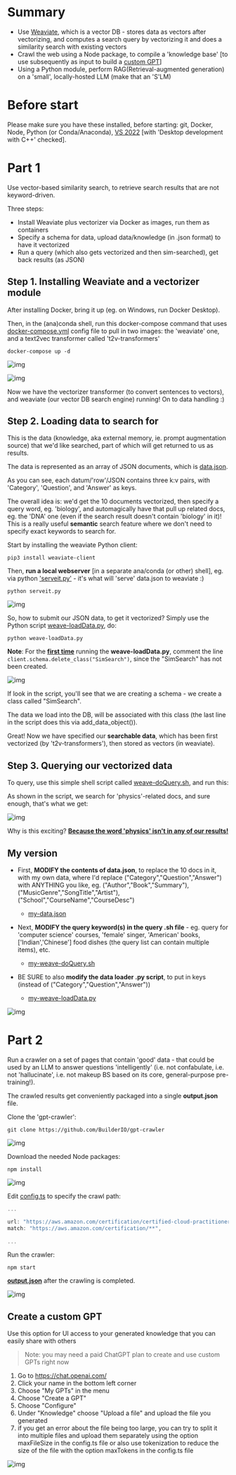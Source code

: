 # Summary

- Use [Weaviate](https://weaviate.io/), which is a vector DB - stores data as vectors after vectorizing, and computes a search query by vectorizing it and does a similarity search with existing vectors
- Crawl the web using a Node package, to compile a 'knowledge base' [to use subsequently as input to build a [custom GPT](https://openai.com/blog/introducing-gpts)]
- Using a Python module, perform RAG(Retrieval-augmented generation) on a 'small', locally-hosted LLM (make that an 'S'LM)



# Before start

Please make sure you have these installed, before starting: git, Docker, Node, Python (or Conda/Anaconda), [VS 2022](https://bytes.usc.edu/cs572/s24-s-e-a-r-c-hhh/hw/HW4/pics/vs2022_inst.png) [with 'Desktop development with C++' checked].



# Part 1

Use vector-based similarity search, to retrieve search results that are not keyword-driven.

Three steps:

- Install Weaviate plus vectorizer via Docker as images, run them as containers
- Specify a schema for data, upload data/knowledge (in .json format) to have it vectorized
- Run a query (which also gets vectorized and then sim-searched), get back results (as JSON)



## Step 1. Installing Weaviate and a vectorizer module

After installing Docker, bring it up (eg. on Windows, run Docker Desktop).

Then, in the (ana)conda shell, run this docker-compose command that uses [docker-compose.yml](https://github.com/Pasxsenger/Information-Retrieval-and-Web-Search-Engines/blob/main/LLM-RAG/docker-compose.yml) config file to pull in two images: the 'weaviate' one, and a text2vec transformer called 't2v-transformers'

```shell
docker-compose up -d
```

![img](../Pictures/hw4-1.png)

![img](../Pictures/hw4-2.png)

Now we have the vectorizer transformer (to convert sentences to vectors), and weaviate (our vector DB search engine) running! On to data handling :)



## Step 2. Loading data to search for

This is the data (knowledge, aka external memory, ie. prompt augmentation source) that we'd like searched, part of which will get returned to us as results.

The data is represented as an array of JSON documents, which is [data.json](https://github.com/Pasxsenger/Information-Retrieval-and-Web-Search-Engines/blob/main/LLM-RAG/data.json). 

As you can see, each datum/'row'/JSON contains three k:v pairs, with 'Category', 'Question', and 'Answer' as keys.

The overall idea is: we'd get the 10 documents vectorized, then specify a query word, eg. 'biology', and automagically have that pull up related docs, eg. the 'DNA' one (even if the search result doesn't contain 'biology' in it)! This is a really useful **semantic** search feature where we don't need to specify exact keywords to search for.



Start by installing the weaviate Python client:

```shell
pip3 install weaviate-client
```

Then, **run a local webserver** [in a separate ana/conda (or other) shell], eg. via python ['serveit.py'](https://github.com/Pasxsenger/Information-Retrieval-and-Web-Search-Engines/blob/main/LLM-RAG/serveit.py) - it's what will 'serve' data.json to weaviate :)

```shell
python serveit.py
```

![img](../Pictures/hw4-3.png)



So, how to submit our JSON data, to get it vectorized? Simply use the Python script [weave-loadData.py](https://github.com/Pasxsenger/Information-Retrieval-and-Web-Search-Engines/blob/main/LLM-RAG/weave-loadData.py), do:

```shell
python weave-loadData.py
```

**Note**: For the **<u>first time</u>** running the **weave-loadData.py**, comment the line ```client.schema.delete_class("SimSearch")```, since the "SimSearch" has not been created.

![img](../Pictures/hw4-4.png)

If look in the script, you'll see that we are creating a schema - we create a class called "SimSearch".

The data we load into the DB, will be associated with this class (the last line in the script does this via add_data_object()).



Great! Now we have specified our **searchable data**, which has been first vectorized (by 't2v-transformers'), then stored as vectors (in weaviate).



## Step 3. Querying our vectorized data

To query, use this simple shell script called [weave-doQuery.sh](https://github.com/Pasxsenger/Information-Retrieval-and-Web-Search-Engines/blob/main/LLM-RAG/weave-doQuery.sh), and run this:

As shown in the script, we search for 'physics'-related docs, and sure enough, that's what we get:

![img](../Pictures/hw4-5.png)

Why is this exciting? **<u>Because the word 'physics' isn't in any of our results!</u>**



## My version

* First, **MODIFY the contents of data.json**, to replace the 10 docs in it, with my own data, where I'd replace ("Category","Question","Answer") with ANYTHING you like, eg. ("Author","Book","Summary"), ("MusicGenre","SongTitle","Artist"), ("School","CourseName","CourseDesc")
  * [my-data.json](https://github.com/Pasxsenger/Information-Retrieval-and-Web-Search-Engines/blob/main/LLM-RAG/my-data.json)

* Next, **MODIFY the query keyword(s) in the query .sh file** - eg. query for 'computer science' courses, 'female' singer, 'American' books, ['Indian','Chinese'] food dishes (the query list can contain multiple items), etc. 
  * [my-weave-doQuery.sh](https://github.com/Pasxsenger/Information-Retrieval-and-Web-Search-Engines/blob/main/LLM-RAG/my-weave-doQuery.sh)
* BE SURE to also **modify the data loader .py script**, to put in keys (instead of ("Category","Question","Answer"))
  * [my-weave-loadData.py](https://github.com/Pasxsenger/Information-Retrieval-and-Web-Search-Engines/blob/main/LLM-RAG/my-weave-loadData.py)

![img](../Pictures/hw4-6.png)



# Part 2

Run a crawler on a set of pages that contain 'good' data - that could be used by an LLM to answer questions 'intelligently' (i.e. not confabulate, i.e. not 'hallucinate', i.e. not makeup BS based on its core, general-purpose pre-training!).

The crawled results get conveniently packaged into a single **output.json** file.



Clone the 'gpt-crawler':

```shell
git clone https://github.com/BuilderIO/gpt-crawler
```

![img](../Pictures/hw4-7.png)



Download the needed Node packages:

```shell
npm install
```

![img](../Pictures/hw4-8.png)



Edit [config.ts](https://github.com/BuilderIO/gpt-crawler/blob/main/config.ts) to specify the crawl path:

```ts
...

url: "https://aws.amazon.com/certification/certified-cloud-practitioner/?nc1=h_ls",
match: "https://aws.amazon.com/certification/**",
  
...
```



Run the crawler:

```shell
npm start
```



[**output.json**](https://github.com/Pasxsenger/Information-Retrieval-and-Web-Search-Engines/blob/main/LLM-RAG/git-crawler/output.json) after the crawling is completed.

![img](../Pictures/hw4-9.png)



## Create a custom GPT

Use this option for UI access to your generated knowledge that you can easily share with others

> Note: you may need a paid ChatGPT plan to create and use custom GPTs right now

1. Go to https://chat.openai.com/
2. Click your name in the bottom left corner
3. Choose "My GPTs" in the menu
4. Choose "Create a GPT"
5. Choose "Configure"
6. Under "Knowledge" choose "Upload a file" and upload the file you generated
7. if you get an error about the file being too large, you can try to split it into multiple files and upload them separately using the option maxFileSize in the config.ts file or also use tokenization to reduce the size of the file with the option maxTokens in the config.ts file

![img](../Pictures/custom-GPT-creation.gif)

